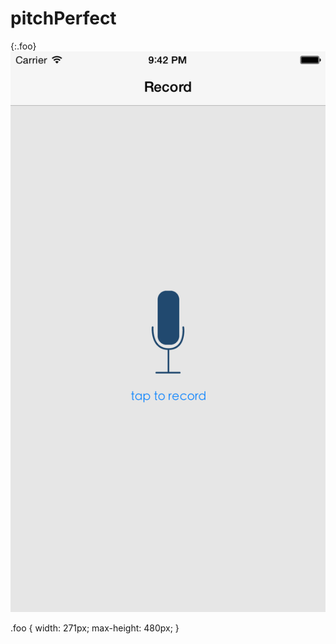 # pitchPerfect

{:.foo}
![screenshot](https://raw.githubusercontent.com/travisgillespie/pitchPerfect/master/iOS%20Simulator%20Screen%20Shot%20Aug%2024%2C%202015%2C%209.42.00%20PM.png)


.foo {
width: 271px;
max-height: 480px;
}